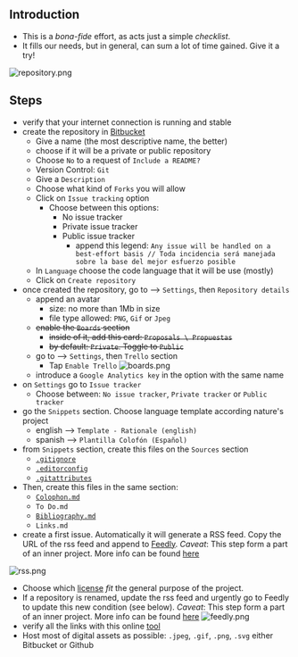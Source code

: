 ## Introduction
* This is a _bona-fide_ effort, as acts just a simple _checklist_. 
* It fills our needs, but in general, can sum a lot of time gained. Give it a try!

![repository.png](https://bitbucket.org/repo/ekyaeEE/images/1675859675-repository.png)

## Steps
* verify that your internet connection is running and stable
* create the repository in [Bitbucket](https://bitbucket.org/)
    - Give a name (the most descriptive name, the better)
    - choose if it will be a private or public repository
    - Choose `No` to a request of `Include a README?`
    - Version Control: `Git`
    - Give a `Description`
    - Choose what kind of `Forks` you will allow
    - Click on `Issue tracking` option
        - Choose between this options:
            + No issue tracker
            + Private issue tracker
            + Public issue tracker
                * append this legend: `Any issue will be handled on a best-effort basis // Toda incidencia será manejada sobre la base del mejor esfuerzo posible`
    - In `Language` choose the code language that it will be use (mostly)
    - Click on `Create repository`
* once created the repository, go to --> `Settings`, then `Repository details`
    - append an avatar
        - size: no more than 1Mb in size
        - file type allowed: `PNG`, `Gif` or `Jpeg`
    - ~~enable the `Boards` section~~
        - ~~inside of it, add this card: `Proposals \ Propuestas`~~
        - ~~by default: `Private`. Toggle to `Public`~~
    - go to --> `Settings`, then `Trello` section
        - Tap `Enable Trello`
        ![boards.png](https://bitbucket.org/repo/ekyaeEE/images/15621379-trello_enabled.png)
    - introduce a `Google Analytics key` in the option with the same name
* on `Settings` go to `Issue tracker`
    - Choose between: `No issue tracker`, `Private tracker` or `Public tracker`
* go the `Snippets` section. Choose language template according nature's project 
    - english  --> `Template - Rationale (english)`
    - spanish --> `Plantilla Colofón (Español)`
* from `Snippets` section, create this files on the `Sources` section
    - [`.gitignore`](https://bitbucket.org/snippets/imhicihu/ak84yb/gitignore)
    - [`.editorconfig`](https://bitbucket.org/snippets/imhicihu/A8akG5/editorconfig)
    - [`.gitattributes`](https://bitbucket.org/snippets/imhicihu/Kzxq86/gitattributes)
* Then, create this files in the same section:
    - [`Colophon.md`](https://bitbucket.org/snippets/imhicihu/4ep4g6/template-colophonmd)
    - `To Do.md`
    - [`Bibliography.md`](https://bitbucket.org/snippets/imhicihu/xAMydX/bibliography-template)
    - `Links.md`
* create a first issue. Automatically it will generate a RSS feed. Copy the URL of the rss feed and append to [Feedly](feedly.com). _Caveat_: This step form a part of an inner project. More info can be found [here](https://bitbucket.org/imhicihu/rss-feeds-self-tracking-control-of-repositories/overview)

![rss.png](https://bitbucket.org/repo/AgG5e6d/images/2187833784-rss.png)

* Choose which [license](https://choosealicense.com/) _fit_ the general purpose of the project.
* If a repository is renamed, update the rss feed and urgently go to Feedly to update this new condition (see below). _Caveat_: This step form a part of an inner project. More info can be found [here](https://bitbucket.org/imhicihu/rss-feeds-self-tracking-control-of-repositories/overview)
![feedly.png](https://bitbucket.org/repo/AgG5e6d/images/304797763-feedly.png)
* verify all the links with this online [tool](https://www.deadlinkchecker.com/)
* Host most of digital assets as possible: `.jpeg`, `.gif`, `.png`, `.svg` either Bitbucket or Github